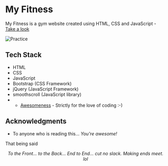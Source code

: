 # My Fitness

My Fitness is a gym website created using HTML, CSS and JavaScript - [Take a look](https://my-fitness-karanchandekar.vercel.app/)

![Practice](https://img.shields.io/badge/Practice-HTML/CSS/JS-orange.svg)

## Tech Stack

- HTML
- CSS
- JavaScript
- Bootstrap (CSS Framework)
- jQuery (JavaScript Framework)
- smoothscroll (JavaScript library)
- - [Awesomeness](https://www.wikihow.com/Love-Programming) - Strictly for the love of coding :-)

## Acknowledgments

- To anyone who is reading this... _You're awesome!_

That being said
_<p align="center">To the Front... to the Back... End to End... cut no slack. Making ends meet. lol</p>_
